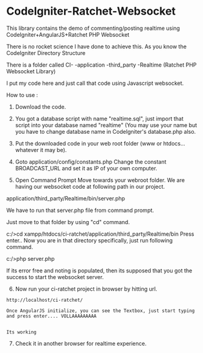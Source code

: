 # CodeIgniter-Ratchet-Websocket
This library contains the demo of commenting/posting realtime using CodeIgniter+AngularJS+Ratchet PHP Websocket

There is no rocket science I have done to achieve this.
As you know the CodeIgniter Directory Structure

There is a folder called
CI-
  -application
            -third_party
                -Realtime (Ratchet PHP Websocket Library)
                
I put my code here and just call that code using Javascript websocket.

How to use :
1) Download the code.

2) You got a database script with name "realtime.sql", just import that script into your database named "realtime" (You may use your name but you have to change database name in CodeIgniter's database.php also.

3) Put the downloaded code in your web root folder (www or htdocs... whatever it may be).

4) Goto  application/config/constants.php
  Change the constant BROADCAST_URL and set it as IP of your own computer.

5) Open Command Prompt
  Move towards your webroot folder.
  We are having our websocket code at following path in our project.
  
  application/third_party/Realtime/bin/server.php
  
  We have to run that server.php file from command prompt.
  
  Just move to that folder by using "cd" command.
  
  c:/>cd xampp/htdocs/ci-ratchet/application/third_party/Realtime/bin
  Press enter.. Now you are in that directory specifically, just run following command.
  
  c:/>php server.php
  
  If its error free and noting is populated, then its supposed that you got the success to start the websocket server.
  
  6) Now run your ci-ratchet project in browser by hitting url.
  
    http://localhost/ci-ratchet/
    
    Once AngularJS initialize, you can see the Textbox, just start typing and press enter.... VOLLAAAAAAAAA
    
    
    Its working
    
7) Check it in another browser for realtime experience.
